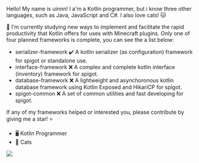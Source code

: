 Hello! My name is uinnn! I a'm a Kotlin programmer, but i know three other languages, such as Java, JavaScript and C#. I also love cats! 🐱

📖 I'm currently studying new ways to implement and facilitate the rapid productivity that Kotlin offers for uses with Minecraft plugins.
Only one of four planned frameworks is complete, you can see the a list below:

- serializer-framework ✔️ A kotlin serializer (as configuration) framework for spigot or standalone use.
- interface-framework :x: A complex and complete kotlin interface (inventory) framework for spigot.
- database-framework :x: A lightweight and asynchoronous kotlin database framework using Kotlin Exposed and HikariCP for spigot.
- spigot-common :x: A set of common utilities and fast developing for spigot.

If any of my frameworks helped or interested you, please contribute by giving me a star! :star:

- 🖥️ Kotlin Programmer
- 🤍 Cats

<a href="https://github.com/uinnn/serializer-framework">
  <img align="center" src="https://github-readme-stats.vercel.app/api?username=uinnn&show_icons=true&theme=cobalt&hide_border=true"/>
</a>
<!---
uinnn/uinnn is a ✨ special ✨ repository because its `README.md` (this file) appears on your GitHub profile.
You can click the Preview link to take a look at your changes.
--->
